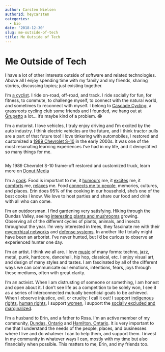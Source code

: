 ```yaml
---
author: Carsten Nielsen
authorId: heycarsten
categories:
  - bio
date: '2018-12-30'
slug: me-outside-of-tech
title: Me Outside of Tech
---
```


# Me Outside of Tech

I have a lot of other interests outside of software and related technologies. Above all I enjoy spending time with my family and my friends, sharing stories, discussing topics; just existing together.

I’m [a cyclist](https://www.strava.com/athletes/heycarsten). I ride on-road, off-road, and track. I ride socially for fun, for fitness, to commute, to challenge myself, to connect with the natural world, and sometimes to reconnect with myself. I belong to [Cascade Cycling](https://instagram.com/cascade_cycling), a grassroots cycling club some friends and I founded, we hang out at [Grupetto](https://instagram.com/grupettolife) a lot… it’s maybe kind of a problem. 😂

I’m a motorist. I love vehicles, I truly enjoy driving and I’m excited by the auto industry. I think electric vehicles are the future, and I think tractor pulls are a part of that future too! I love tinkering with automobiles, I restored and customized a [1989 Chevrolet S-10](https://www.youtube.com/watch?v=JEjBxQg2AOg) in the early 2000s. It was one of the most resonating learning experiences I’ve had in my life, and it demystified so many things for me.

<p class="text-center">
  <img
    src="https://snappities.s3.amazonaws.com/3zvfwypnms3knr77fn9d.jpg"
    alt=""
    title="My 1989 Chevrolet S-10"
  >
</p>

<p class="text-center text-grey-dark text-sm">
  My 1989 Chevrolet S-10 frame-off restored and customized truck, learn more on
  <a href="https://www.youtube.com/watch?v=JEjBxQg2AOg" rel="noopener">
    Donut Media
  </a>
</p>

I’m a [cook](https://www.instagram.com/p/iZZOc2AeTe/). Food is important to me, it [humours](https://www.instagram.com/p/yezN3UAeex/) me, it [excites](https://www.instagram.com/p/BIKnN4ehPlE/) me, it [comforts](https://www.instagram.com/p/n88CLWgeb3/) me, [relaxes](https://www.instagram.com/p/BXIn_86lcv-/) me. Food [connects me to people](https://www.instagram.com/p/Bh9dZ8inlOz/), memories, cultures, and places. Erin does 95% of the cooking in our household, she’s one of the best cooks I know. We love to host parties and share our food and drink with all who can come.

I’m an outdoorsman. I find gardening very satisfying. Hiking through the Dundas Valley, seeing [interesting plants and mushrooms](https://www.instagram.com/p/BpUimPVHoaR/) growing. Observing all of the different cycles of plants, animals, and insects throughout the year. I’m very interested in trees, they fascinate me with their [mycorrhizal networks](https://en.wikipedia.org/wiki/Mycorrhizal_network) and [defense systems](https://en.wikipedia.org/wiki/Juglone). In another life I totally might have been an arborist. I’ve never hunted, but I’d be curious to observe an experienced hunter one day.

I’m an artist. I think we all are. I love [music](https://soundcloud.com/weirderness) of many forms: techno, jazz, metal, punk, hardcore, dancehall, hip hop, classical, etc. I enjoy visual art, and design of many styles and tastes. I am fascinated by all of the different ways we can communicate our emotions, intentions, fears, joys through these mediums, often with great clarity.

I’m an activist. When I am distrusting of someone or something, I am honest and open about it. I don’t see life as a competition to be solely won, I see it as a series of interconnected mutually beneficial goals to be achieved. When I observe injustice, evil, or cruelty: I call it out! I support [indigenous rights](https://en.wikipedia.org/wiki/Indigenous_rights), [human rights](https://en.wikipedia.org/wiki/Human_rights), I support [women](https://en.wikipedia.org/wiki/Woman), I support the [socially excluded and marginalized](https://en.wikipedia.org/wiki/Social_exclusion).

I’m a husband to Erin, and a father to Rosa. I'm an active member of my community, [Dundas, Ontario](https://en.wikipedia.org/wiki/Dundas,_Ontario) and [Hamilton, Ontario](https://en.wikipedia.org/wiki/Hamilton,_Ontario). It is very important to me that I understand the needs of the people, places, and businesses where I live and do whatever I can to help them, and support them. I invest in my community in whatever ways I can, mostly with my time but also financially when possible. This matters to me, Erin, and my friends too.
